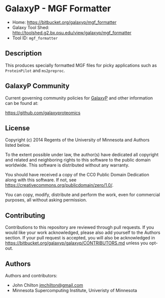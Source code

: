 GalaxyP - MGF Formatter
=======================

* Home: <https://bitbucket.org/galaxyp/mgf_formatter>
* Galaxy Tool Shed: <http://toolshed.g2.bx.psu.edu/view/galaxyp/mgf_formatter>
* Tool ID: `mgf_formatter`


Description
-----------

This produces specially formatted MGF files for picky applications such as `ProteinPilot` and `ms2preproc`.


GalaxyP Community
-----------------

Current governing community policies for [GalaxyP](https://github.com/galaxyproteomics/) and other information can be found at:

<https://github.com/galaxyproteomics>


License
-------

Copyright (c) 2014 Regents of the University of Minnesota and Authors listed below.

To the extent possible under law, the author(s) have dedicated all copyright and related and neighboring rights to this software to the public domain worldwide. This software is distributed without any warranty.

You should have received a copy of the CC0 Public Domain Dedication along with this software. If not, see <https://creativecommons.org/publicdomain/zero/1.0/>.

You can copy, modify, distribute and perform the work, even for commercial purposes, all without asking permission.


Contributing
------------

Contributions to this repository are reviewed through pull requests. If you would like your work acknowledged, please also add yourself to the Authors section. If your pull request is accepted, you will also be acknowledged in <https://bitbucket.org/galaxyp/galaxyp/CONTRIBUTORS.md> unless you opt-out.


Authors
-------

Authors and contributors:

* John Chilton <jmchilton@gmail.com>
* Minnesota Supercomputing Institute, Univeristy of Minnesota
